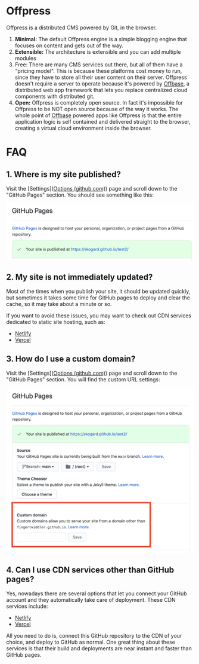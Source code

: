 # Offpress

Offpress is a distributed CMS powered by Git, in the browser.

1. **Minimal:** The default Offpress engine is a simple blogging engine that focuses on content and gets out of the way.
2. **Extensible:** The architecture is extensible and you can add multiple modules
3. Free: There are many CMS services out there, but all of them have a "pricing model". This is because these platforms cost money to run, since they have to store all their user content on their server. Offpress doesn't require a server to operate because it's powered by [Offbase](https://offbase.org), a distributed web app framework that lets you replace centralized cloud components with distributed git.
4. **Open:** Offpress is completely open source. In fact it's impossible for Offpress to be NOT open source because of the way it works. The whole point of [Offbase](https://offbase.org) powered apps like Offpress is that the entire application logic is self contained and delivered straight to the browser, creating a virtual cloud environment inside the browser.

# FAQ

## 1. Where is my site published?

Visit the [Settings]([Options (github.com)](https://github.com/fingertwiddler/test2/settings)) page and scroll down to the "GitHub Pages" section. You should see something like this:

![url](url.png)

## 2. My site is not immediately updated?

Most of the times when you publish your site, it should be updated quickly, but sometimes it takes some time for GitHub pages to deploy and clear the cache, so it may take about a minute or so.

If you want to avoid these issues, you may want to check out CDN services dedicated to static site hosting, such as:

- [Netlify](https://www.netlify.com/)
- [Vercel](https://vercel.com/)

## 3. How do I use a custom domain?

Visit the [Settings]([Options (github.com)](https://github.com/fingertwiddler/test2/settings)) page and scroll down to the "GitHub Pages" section. You will find the custom URL settings:

![custom](custom.png)

## 4. Can I use CDN services other than GitHub pages?

Yes, nowadays there are several options that let you connect your GitHub account and they automatically take care of deployment. These CDN services include:

- [Netlify](https://www.netlify.com/)
- [Vercel](https://vercel.com/)

All you need to do is, connect this GitHub repository to the CDN of your choice, and deploy to GitHub as normal. One great thing about these services is that their build and deployments are near instant and faster than GitHub pages.